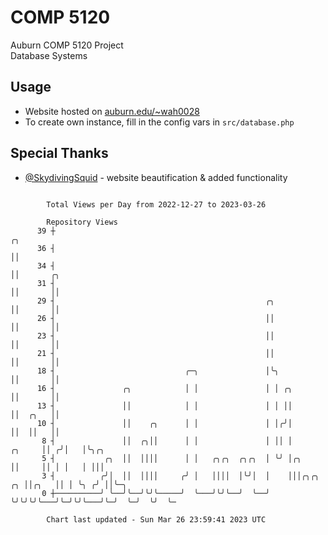 # COMP 5120
Auburn COMP 5120 Project  
Database Systems

## Usage
- Website hosted on [auburn.edu/~wah0028](https://webhome.auburn.edu/~wah0028/)
- To create own instance, fill in the config vars in `src/database.php`

## Special Thanks
- [@SkydivingSquid](https://github.com/SkydivingSquid) - website beautification & added functionality

```

        Total Views per Day from 2022-12-27 to 2023-03-26

        Repository Views
      39 ┼                                                                        ╭╮
      36 ┤                                                                        ││
      34 ┤                                                                        ││       ╭╮
      31 ┤                                                                        ││       ││
      29 ┤                                               ╭╮                       ││       ││
      26 ┤                                               ││                       ││       ││
      23 ┤                                               ││                       ││       ││
      21 ┤                                               ││                       ││       ││
      18 ┤                             ╭─╮               │╰╮                      ││       ││
      16 ┤               ╭╮            │ │               │ │ ╭╮                   ││       ││
      13 ┤               ││            │ │               │ │ ││                   ││  ╭╮   ││
      10 ┤               ││    ╭╮      │ │               │ │╭╯│                   ││  ││   ││
       8 ┤               ││  ╭╮││      │ │               │ ││ │            ╭╮     ││ ╭╯│   │╰╮╭╮
       5 ┤           ╭╮  ││  ││││      │ │   ╭╮╭╮  ╭╮╭╮  │ ╰╯ │╭╮          ││     ││ │ │   │ │││
       3 ┤          ╭╯│  ││  ││││     ╭╯ │   ││││  │╰╯│  │    │││╭╮╭╮   ╭╮ ││╭╮   ││ │ ╰╮ ╭╯ ││╰─╮
       0 ┼──────────╯ ╰──╯╰──╯╰╯╰─────╯  ╰───╯╰╯╰──╯  ╰──╯    ╰╯╰╯╰╯╰───╯╰─╯╰╯╰───╯╰─╯  ╰─╯  ╰╯  ╰─

        Chart last updated - Sun Mar 26 23:59:41 2023 UTC
        
```
